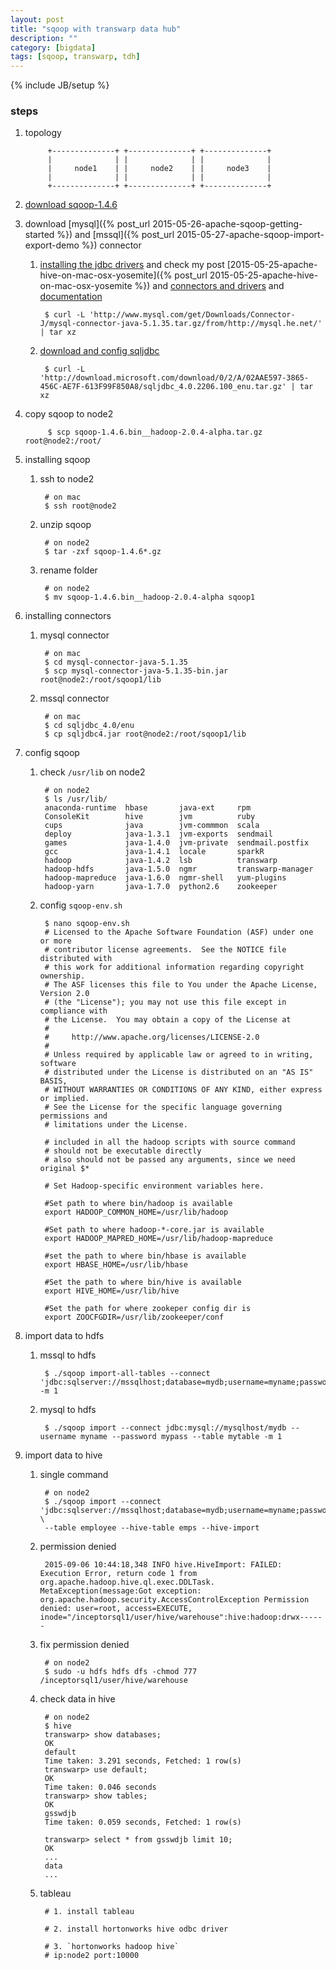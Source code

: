 ```yaml
---
layout: post
title: "sqoop with transwarp data hub"
description: ""
category: [bigdata]
tags: [sqoop, transwarp, tdh]
---
```

{% include JB/setup %}


### steps

1. topology

            +--------------+ +--------------+ +--------------+
            |              | |              | |              |
            |     node1    | |     node2    | |     node3    |
            |              | |              | |              |
            +--------------+ +--------------+ +--------------+

1. [download sqoop-1.4.6](http://www.apache.org/dyn/closer.lua/sqoop/1.4.6)

1. download [mysql]({% post_url 2015-05-26-apache-sqoop-getting-started %}) and [mssql]({% post_url 2015-05-27-apache-sqoop-import-export-demo %}) connector


    1. [installing the jdbc drivers](http://www.cloudera.com/content/cloudera/en/documentation/cdh4/latest/CDH4-Installation-Guide/cdh4ig_topic_13_7.html) and check my post [2015-05-25-apache-hive-on-mac-osx-yosemite]({% post_url 2015-05-25-apache-hive-on-mac-osx-yosemite %}) and [connectors and drivers](https://blogs.apache.org/sqoop/entry/connectors_and_drivers_in_the) and [documentation](http://sqoop.apache.org/docs/1.4.0-incubating/SqoopUserGuide.html#id1763114)

            $ curl -L 'http://www.mysql.com/get/Downloads/Connector-J/mysql-connector-java-5.1.35.tar.gz/from/http://mysql.he.net/' | tar xz

    1. [download and config sqljdbc](http://hortonworks.com/hadoop-tutorial/import-microsoft-sql-server-hortonworks-sandbox-using-sqoop/)

            $ curl -L 'http://download.microsoft.com/download/0/2/A/02AAE597-3865-456C-AE7F-613F99F850A8/sqljdbc_4.0.2206.100_enu.tar.gz' | tar xz

1. copy sqoop to node2

            $ scp sqoop-1.4.6.bin__hadoop-2.0.4-alpha.tar.gz root@node2:/root/

1. installing sqoop

    1. ssh to node2

            # on mac
            $ ssh root@node2

    1. unzip sqoop

            # on node2
            $ tar -zxf sqoop-1.4.6*.gz

    1. rename folder

            # on node2
            $ mv sqoop-1.4.6.bin__hadoop-2.0.4-alpha sqoop1

1. installing connectors

    1. mysql connector

            # on mac
            $ cd mysql-connector-java-5.1.35
            $ scp mysql-connector-java-5.1.35-bin.jar root@node2:/root/sqoop1/lib

    1. mssql connector

            # on mac
            $ cd sqljdbc_4.0/enu
            $ cp sqljdbc4.jar root@node2:/root/sqoop1/lib

1. config sqoop

    1. check `/usr/lib` on node2

            # on node2
            $ ls /usr/lib/
            anaconda-runtime  hbase       java-ext     rpm
            ConsoleKit        hive        jvm          ruby
            cups              java        jvm-commmon  scala
            deploy            java-1.3.1  jvm-exports  sendmail
            games             java-1.4.0  jvm-private  sendmail.postfix
            gcc               java-1.4.1  locale       sparkR
            hadoop            java-1.4.2  lsb          transwarp
            hadoop-hdfs       java-1.5.0  ngmr         transwarp-manager
            hadoop-mapreduce  java-1.6.0  ngmr-shell   yum-plugins
            hadoop-yarn       java-1.7.0  python2.6    zookeeper

    1. config `sqoop-env.sh`

            $ nano sqoop-env.sh
            # Licensed to the Apache Software Foundation (ASF) under one or more
            # contributor license agreements.  See the NOTICE file distributed with
            # this work for additional information regarding copyright ownership.
            # The ASF licenses this file to You under the Apache License, Version 2.0
            # (the "License"); you may not use this file except in compliance with
            # the License.  You may obtain a copy of the License at
            #
            #     http://www.apache.org/licenses/LICENSE-2.0
            #
            # Unless required by applicable law or agreed to in writing, software
            # distributed under the License is distributed on an "AS IS" BASIS,
            # WITHOUT WARRANTIES OR CONDITIONS OF ANY KIND, either express or implied.
            # See the License for the specific language governing permissions and
            # limitations under the License.

            # included in all the hadoop scripts with source command
            # should not be executable directly
            # also should not be passed any arguments, since we need original $*

            # Set Hadoop-specific environment variables here.

            #Set path to where bin/hadoop is available
            export HADOOP_COMMON_HOME=/usr/lib/hadoop

            #Set path to where hadoop-*-core.jar is available
            export HADOOP_MAPRED_HOME=/usr/lib/hadoop-mapreduce

            #set the path to where bin/hbase is available
            export HBASE_HOME=/usr/lib/hbase

            #Set the path to where bin/hive is available
            export HIVE_HOME=/usr/lib/hive

            #Set the path for where zookeper config dir is
            export ZOOCFGDIR=/usr/lib/zookeeper/conf

1. import data to hdfs

    1. mssql to hdfs

            $ ./sqoop import-all-tables --connect 'jdbc:sqlserver://mssqlhost;database=mydb;username=myname;password=mypass' -m 1

    1. mysql to hdfs

            $ ./sqoop import --connect jdbc:mysql://mysqlhost/mydb --username myname --password mypass --table mytable -m 1

1. import data to hive

    1. single command

            # on node2
            $ ./sqoop import --connect 'jdbc:sqlserver://mssqlhost;database=mydb;username=myname;password=mypass' \
            --table employee --hive-table emps --hive-import

    1. permission denied

            2015-09-06 10:44:18,348 INFO hive.HiveImport: FAILED: Execution Error, return code 1 from org.apache.hadoop.hive.ql.exec.DDLTask. MetaException(message:Got exception: org.apache.hadoop.security.AccessControlException Permission denied: user=root, access=EXECUTE, inode="/inceptorsql1/user/hive/warehouse":hive:hadoop:drwx------

    1. fix permission denied

            # on node2
            $ sudo -u hdfs hdfs dfs -chmod 777 /inceptorsql1/user/hive/warehouse

    1. check data in hive

            # on node2
            $ hive
            transwarp> show databases;
            OK
            default
            Time taken: 3.291 seconds, Fetched: 1 row(s)
            transwarp> use default;
            OK
            Time taken: 0.046 seconds
            transwarp> show tables;
            OK
            gsswdjb
            Time taken: 0.059 seconds, Fetched: 1 row(s)

            transwarp> select * from gsswdjb limit 10;
            OK
            ...
            data
            ...

    1. tableau

            # 1. install tableau

            # 2. install hortonworks hive odbc driver

            # 3. `hortonworks hadoop hive`
            # ip:node2 port:10000
